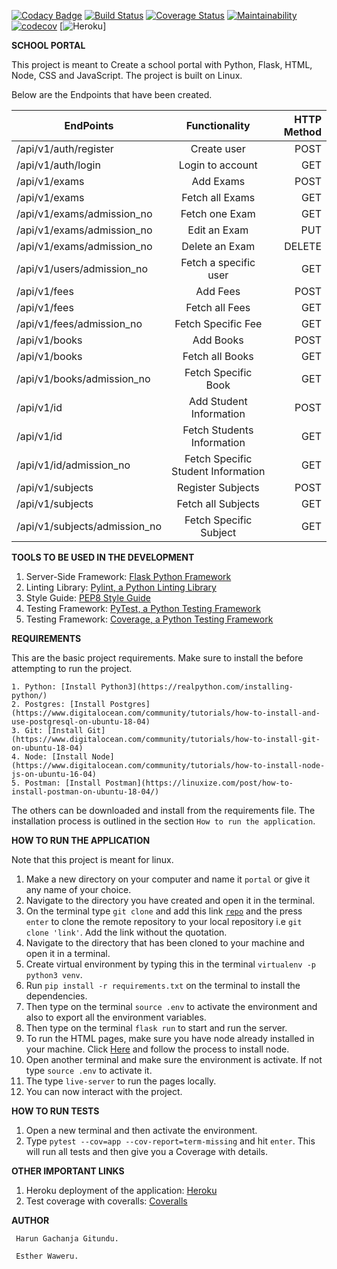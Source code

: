 [![Codacy Badge](https://api.codacy.com/project/badge/Grade/b8353faff38d4802809d03536ed3d5a7)](https://app.codacy.com/gh/Arrotech/Portal?utm_source=github.com&utm_medium=referral&utm_content=Arrotech/Portal&utm_campaign=Badge_Grade_Settings)
[![Build Status](https://travis-ci.com/Arrotech/Portal.svg?branch=develop)](https://travis-ci.com/Arrotech/Portal) [![Coverage Status](https://coveralls.io/repos/github/Arrotech/Portal/badge.svg?branch=develop)](https://coveralls.io/github/Arrotech/Portal?branch=develop) [![Maintainability](https://api.codeclimate.com/v1/badges/d18f71e29c6588ba2043/maintainability)](https://codeclimate.com/github/Arrotech/Portal/maintainability) [![codecov](https://codecov.io/gh/Arrotech/Portal/branch/develop/graph/badge.svg?token=4s0xOjtFgH)](https://codecov.io/gh/Arrotech/Portal) [![Heroku](https://heroku-badge.herokuapp.com/?app=heroku-badge)]

**SCHOOL PORTAL**

This project is meant to Create a school portal with Python, Flask, HTML, Node, CSS and JavaScript. The project is built on Linux.

Below are the Endpoints that have been created.

| EndPoints                     |           Functionality            | HTTP Method |
| ----------------------------- | :--------------------------------: | ----------: |
| /api/v1/auth/register         |            Create user             |        POST |
| /api/v1/auth/login            |          Login to account          |         GET |
| /api/v1/exams                 |             Add Exams              |        POST |
| /api/v1/exams                 |          Fetch all Exams           |         GET |
| /api/v1/exams/admission_no    |           Fetch one Exam           |         GET |
| /api/v1/exams/admission_no    |            Edit an Exam            |         PUT |
| /api/v1/exams/admission_no    |           Delete an Exam           |      DELETE |
| /api/v1/users/admission_no    |       Fetch a specific user        |         GET |
| /api/v1/fees                  |              Add Fees              |        POST |
| /api/v1/fees                  |           Fetch all Fees           |         GET |
| /api/v1/fees/admission_no     |         Fetch Specific Fee         |         GET |
| /api/v1/books                 |             Add Books              |        POST |
| /api/v1/books                 |          Fetch all Books           |         GET |
| /api/v1/books/admission_no    |        Fetch Specific Book         |         GET |
| /api/v1/id                    |      Add Student Information       |        POST |
| /api/v1/id                    |     Fetch Students Information     |         GET |
| /api/v1/id/admission_no       | Fetch Specific Student Information |         GET |
| /api/v1/subjects              |         Register Subjects          |        POST |
| /api/v1/subjects              |         Fetch all Subjects         |         GET |
| /api/v1/subjects/admission_no |       Fetch Specific Subject       |         GET |

**TOOLS TO BE USED IN THE DEVELOPMENT**

1. Server-Side Framework: [Flask Python Framework](http://flask.pocoo.org/)
2. Linting Library: [Pylint, a Python Linting Library](https://www.pylint.org/)
3. Style Guide: [PEP8 Style Guide](https://www.python.org/dev/peps/pep-0008/)
4. Testing Framework: [PyTest, a Python Testing Framework](https://docs.pytest.org/en/latest/)
5. Testing Framework: [Coverage, a Python Testing Framework](https://coverage.readthedocs.io/en/v4.5.x/)

**REQUIREMENTS**

This are the basic project requirements. Make sure to install the before attempting to run the project.

    1. Python: [Install Python3](https://realpython.com/installing-python/)
    2. Postgres: [Install Postgres](https://www.digitalocean.com/community/tutorials/how-to-install-and-use-postgresql-on-ubuntu-18-04)
    3. Git: [Install Git](https://www.digitalocean.com/community/tutorials/how-to-install-git-on-ubuntu-18-04)
    4. Node: [Install Node](https://www.digitalocean.com/community/tutorials/how-to-install-node-js-on-ubuntu-16-04)
    5. Postman: [Install Postman](https://linuxize.com/post/how-to-install-postman-on-ubuntu-18-04/)

The others can be downloaded and install from the requirements file. The installation process is outlined in the section `How to run the application`.

**HOW TO RUN THE APPLICATION**

Note that this project is meant for linux.

1.  Make a new directory on your computer and name it `portal` or give it any name of your choice.
2.  Navigate to the directory you have created and open it in the terminal.
3.  On the terminal type `git clone` and add this link <code>[repo](https://github.com/Arrotech/Portal/)</code> and the press `enter` to clone the remote repository to your local repository i.e `git clone 'link'`. Add the link without the quotation.
4.  Navigate to the directory that has been cloned to your machine and open it in a terminal.
5.  Create virtual environment by typing this in the terminal `virtualenv -p python3 venv`.
6.  Run `pip install -r requirements.txt` on the terminal to install the dependencies.
7.  Then type on the terminal `source .env` to activate the environment and also to export all the environment variables.
8.  Then type on the terminal `flask run` to start and run the server.
9.  To run the HTML pages, make sure you have node already installed in your machine. Click [Here](https://www.digitalocean.com/community/tutorials/how-to-install-node-js-on-ubuntu-16-04) and follow the process to install node.
10. Open another terminal and make sure the environment is activate. If not type `source .env` to activate it.
11. The type `live-server` to run the pages locally.
12. You can now interact with the project.

**HOW TO RUN TESTS**

1.  Open a new terminal and then activate the environment.
2.  Type `pytest --cov=app --cov-report=term-missing` and hit `enter`. This will run all tests and then give you a Coverage with details.

**OTHER IMPORTANT LINKS**

1.  Heroku deployment of the application: [Heroku](https://arrotech-school-portal.herokuapp.com/)
2.  Test coverage with coveralls: [Coveralls](https://coveralls.io/github/Arrotech/Portal)

**AUTHOR**

     Harun Gachanja Gitundu.
     
     Esther Waweru.
